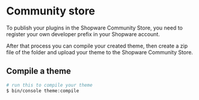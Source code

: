 # Community store

To publish your plugins in the Shopware Community Store, you need to register your own developer prefix in your Shopware account.

After that process you can compile your created theme, then create a zip file of the folder and upload your theme to the Shopware Community Store.

## Compile a theme

```bash
# run this to compile your theme
$ bin/console theme:compile
```

